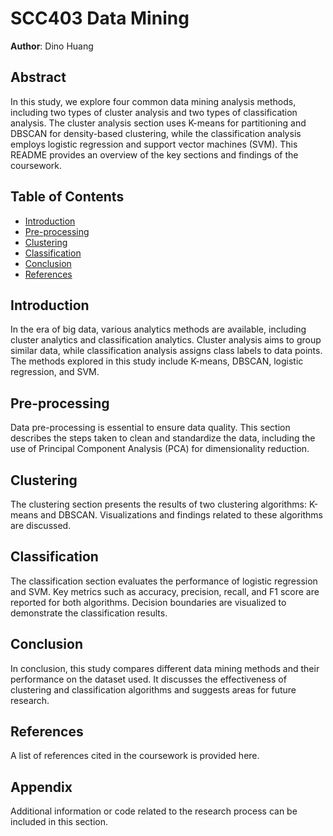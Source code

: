 # SCC403 Data Mining 

**Author**: Dino Huang

## Abstract

In this study, we explore four common data mining analysis methods, including two types of cluster analysis and two types of classification analysis. The cluster analysis section uses K-means for partitioning and DBSCAN for density-based clustering, while the classification analysis employs logistic regression and support vector machines (SVM). This README provides an overview of the key sections and findings of the coursework.

## Table of Contents

- [Introduction](#introduction)
- [Pre-processing](#pre-processing)
- [Clustering](#clustering)
- [Classification](#classification)
- [Conclusion](#conclusion)
- [References](#references)

## Introduction

In the era of big data, various analytics methods are available, including cluster analytics and classification analytics. Cluster analysis aims to group similar data, while classification analysis assigns class labels to data points. The methods explored in this study include K-means, DBSCAN, logistic regression, and SVM.

## Pre-processing

Data pre-processing is essential to ensure data quality. This section describes the steps taken to clean and standardize the data, including the use of Principal Component Analysis (PCA) for dimensionality reduction.

## Clustering

The clustering section presents the results of two clustering algorithms: K-means and DBSCAN. Visualizations and findings related to these algorithms are discussed.

## Classification

The classification section evaluates the performance of logistic regression and SVM. Key metrics such as accuracy, precision, recall, and F1 score are reported for both algorithms. Decision boundaries are visualized to demonstrate the classification results.

## Conclusion

In conclusion, this study compares different data mining methods and their performance on the dataset used. It discusses the effectiveness of clustering and classification algorithms and suggests areas for future research.

## References

A list of references cited in the coursework is provided here.

## Appendix

Additional information or code related to the research process can be included in this section.

